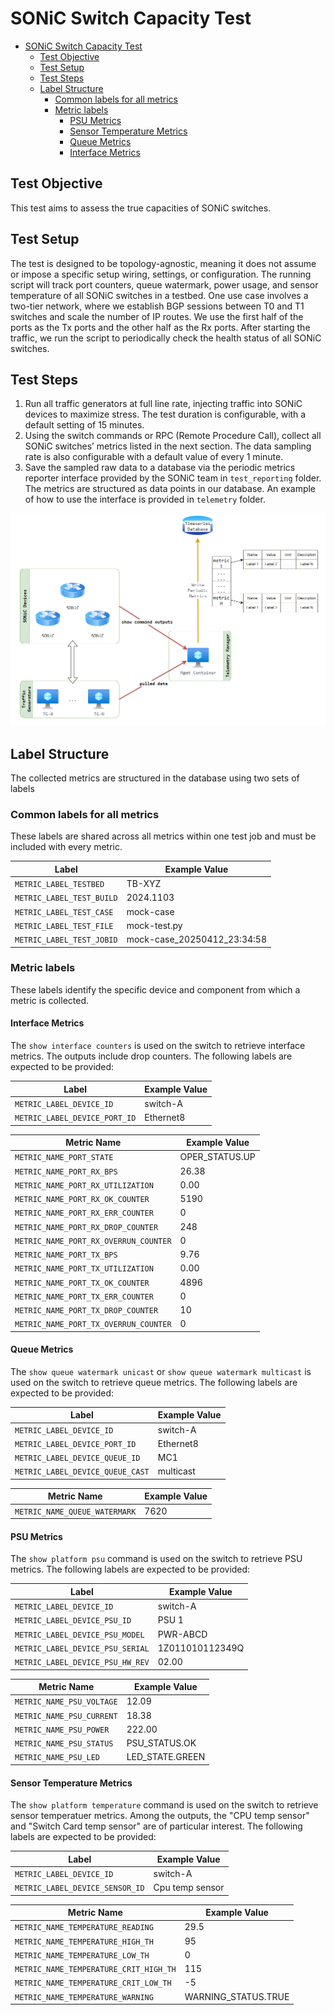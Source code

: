# SONiC Switch Capacity Test


- [SONiC Switch Capacity Test](#sonic-switch-capacity-test)
  - [Test Objective](#test-objective)
  - [Test Setup](#test-setup)
  - [Test Steps](#test-steps)
  - [Label Structure](#label-structure)
    - [Common labels for all metrics](#common-labels-for-all-metrics)
    - [Metric labels](#metric-labels)
      - [PSU Metrics](#psu-metrics)
      - [Sensor Temperature Metrics](#sensor-temperature-metrics)
      - [Queue Metrics](#queue-metrics)
      - [Interface Metrics](#interface-metrics)

## Test Objective

This test aims to assess the true capacities of SONiC switches.

## Test Setup

The test is designed to be topology-agnostic, meaning it does not assume or impose a specific setup wiring, settings, or configuration. The running script will track port counters, queue watermark, power usage, and sensor temperature of all SONiC switches in a testbed. One use case involves a two-tier network, where we establish BGP sessions between T0 and T1 switches and scale the number of IP routes. We use the first half of the ports as the Tx ports and the other half as the Rx ports. After starting the traffic, we run the script to periodically check the health status of all SONiC switches.

## Test Steps

1. Run all traffic generators at full line rate, injecting traffic into SONiC devices to maximize stress. The test duration is configurable, with a default setting of 15 minutes.
2. Using the switch commands or RPC (Remote Procedure Call), collect all SONiC switches’ metrics listed in the next section. The data sampling rate is also configurable with a default value of every 1 minute.
3. Save the sampled raw data to a database via the periodic metrics reporter interface provided by the SONiC team in `test_reporting` folder. The metrics are structured as data points in our database. An example of how to use the interface is provided in `telemetry` folder.

![overview](./capacity_test_diagram.png)

## Label Structure

The collected metrics are structured in the database using two sets of labels

### Common labels for all metrics

These labels are shared across all metrics within one test job and must be included with every metric.

| Label                     | Example Value               |
| ------------------------- | --------------------------- |
| `METRIC_LABEL_TESTBED`    | TB-XYZ                      |
| `METRIC_LABEL_TEST_BUILD` | 2024.1103                   |
| `METRIC_LABEL_TEST_CASE`  | mock-case                   |
| `METRIC_LABEL_TEST_FILE`  | mock-test.py                |
| `METRIC_LABEL_TEST_JOBID` | mock-case_20250412_23:34:58 |

### Metric labels

These labels identify the specific device and component from which a metric is collected.

#### Interface Metrics

The `show interface counters` is used on the switch to retrieve interface metrics. The outputs include drop counters. The following labels are expected to be provided:

| Label                                 | Example Value      |
| ------------------------------------- | ------------------ |
| `METRIC_LABEL_DEVICE_ID`              | switch-A           |
| `METRIC_LABEL_DEVICE_PORT_ID`         | Ethernet8          |

| Metric Name                           | Example Value      |
| ------------------------------------- | ------------------ |
| `METRIC_NAME_PORT_STATE`              | OPER_STATUS.UP     |
| `METRIC_NAME_PORT_RX_BPS`             | 26.38              |
| `METRIC_NAME_PORT_RX_UTILIZATION`     | 0.00               |
| `METRIC_NAME_PORT_RX_OK_COUNTER`      | 5190               |
| `METRIC_NAME_PORT_RX_ERR_COUNTER`     | 0                  |
| `METRIC_NAME_PORT_RX_DROP_COUNTER`    | 248                |
| `METRIC_NAME_PORT_RX_OVERRUN_COUNTER` | 0                  |
| `METRIC_NAME_PORT_TX_BPS`             | 9.76               |
| `METRIC_NAME_PORT_TX_UTILIZATION`     | 0.00               |
| `METRIC_NAME_PORT_TX_OK_COUNTER`      | 4896               |
| `METRIC_NAME_PORT_TX_ERR_COUNTER`     | 0                  |
| `METRIC_NAME_PORT_TX_DROP_COUNTER`    | 10                 |
| `METRIC_NAME_PORT_TX_OVERRUN_COUNTER` | 0                  |

#### Queue Metrics

The `show queue watermark unicast` or  `show queue watermark multicast` is used on the switch to retrieve queue metrics. The following labels are expected to be provided:

| Label                            | Example Value  |
| -------------------------------- | -------------- |
| `METRIC_LABEL_DEVICE_ID`         | switch-A       |
| `METRIC_LABEL_DEVICE_PORT_ID`    | Ethernet8      |
| `METRIC_LABEL_DEVICE_QUEUE_ID`   | MC1            |
| `METRIC_LABEL_DEVICE_QUEUE_CAST` | multicast      |

| Metric Name                      | Example Value  |
| -------------------------------- | -------------- |
| `METRIC_NAME_QUEUE_WATERMARK`    | 7620           |

#### PSU Metrics

The `show platform psu` command is used on the switch to retrieve PSU metrics. The following labels are expected to be provided:

| Label                             | Example Value    |
| --------------------------------- | ---------------- |
| `METRIC_LABEL_DEVICE_ID`          | switch-A         |
| `METRIC_LABEL_DEVICE_PSU_ID`      | PSU 1            |
| `METRIC_LABEL_DEVICE_PSU_MODEL`   | PWR-ABCD         |
| `METRIC_LABEL_DEVICE_PSU_SERIAL`  | 1Z011010112349Q  |
| `METRIC_LABEL_DEVICE_PSU_HW_REV`  | 02.00            |

| Metric Name                       | Example Value    |
| --------------------------------- | ---------------- |
| `METRIC_NAME_PSU_VOLTAGE`         | 12.09            |
| `METRIC_NAME_PSU_CURRENT`         | 18.38            |
| `METRIC_NAME_PSU_POWER`           | 222.00           |
| `METRIC_NAME_PSU_STATUS`          | PSU_STATUS.OK    |
| `METRIC_NAME_PSU_LED`             | LED_STATE.GREEN  |

#### Sensor Temperature Metrics

The `show platform temperature` command is used on the switch to retrieve sensor temperatuer metrics. Among the outputs, the "CPU temp sensor" and "Switch Card temp sensor" are of particular interest. The following labels are expected to be provided:

| Label                                  | Example Value       |
| -------------------------------------- | ------------------- |
| `METRIC_LABEL_DEVICE_ID`               | switch-A            |
| `METRIC_LABEL_DEVICE_SENSOR_ID`        | Cpu temp sensor     |

| Metric Name                            | Example Value       |
| -------------------------------------- | ------------------- |
| `METRIC_NAME_TEMPERATURE_READING`      | 29.5                |
| `METRIC_NAME_TEMPERATURE_HIGH_TH`      | 95                  |
| `METRIC_NAME_TEMPERATURE_LOW_TH`       | 0                   |
| `METRIC_NAME_TEMPERATURE_CRIT_HIGH_TH` | 115                 |
| `METRIC_NAME_TEMPERATURE_CRIT_LOW_TH`  | -5                  |
| `METRIC_NAME_TEMPERATURE_WARNING`      | WARNING_STATUS.TRUE |
